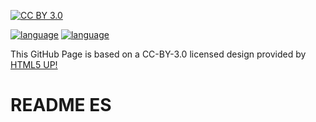 [![CC BY 3.0][cc-by-shield]][cc-by]

[cc-by]: https://creativecommons.org/licenses/by/3.0/deed.es
[cc-by-image]: https://licensebuttons.net/l/by/3.0/88x31.png
[cc-by-shield]: https://img.shields.io/badge/License-CC%20BY%203.0-lightgrey.svg

[![language](https://img.shields.io/badge/language-ES-red)](#readme-es)
[![language](https://img.shields.io/badge/language-EN-red)](#readme)


This GitHub Page is based on a CC-BY-3.0 licensed design provided by [HTML5 UP!](https://html5up.net)

# README ES